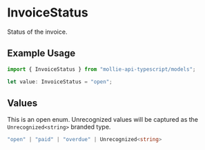 # InvoiceStatus

Status of the invoice.

## Example Usage

```typescript
import { InvoiceStatus } from "mollie-api-typescript/models";

let value: InvoiceStatus = "open";
```

## Values

This is an open enum. Unrecognized values will be captured as the `Unrecognized<string>` branded type.

```typescript
"open" | "paid" | "overdue" | Unrecognized<string>
```